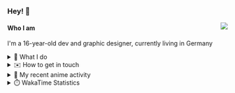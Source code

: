 ### Hey! 👋

[<img src="https://lanyard-profile-readme.vercel.app/api/228965621478588416" align="right">](https://discord.com/users/228965621478588416)

#### Who I am

I'm a 16-year-old dev and graphic designer, currently living in Germany

<details>
  <summary>💼 What I do</summary>
  
I am currently primarily working on [taiga Bot](https://taigabot.net) and [PartydoosMedia](https://partydoosmedia.com)
I helped / am helping translate [PreMiD](https://premid.app), [Flashing Lights](https://store.steampowered.com/app/605740/Flashing_Lights__Police_Firefighting_Emergency_Services_Simulator/), [Hypixel](https://hypixel.net/), [Discord Templates](https://discordtemplates.com/), [Discord Extreme List](https://discordextremelist.xyz/), [Kitsu](https://kitsu.io/), [Minecraft](https://minecraft.net/), and [taiga Bot](https://taigabot.net) to the German language
</details>

<details>
  <summary>✉️ How to get in touch</summary>
  
> Sorted by how quickly you can expect a reply
- [Hit me up on Discord](https://discord.com/users/228965621478588416)
- [Hit me up on Twitter](https://twitter.com/cruggdev)
- [Send me a mail](mailto:me@crg.sh)
</details>


<details>
  <summary>🌸 My recent anime activity</summary>
  
<!-- ANILIST_ACTIVITY:start -->

-   📺 Plans to watch [Aharen-san wa Hakarenai](https://anilist.co/anime/137281) (19:27, 18 July 2022)
-   📺 Completed [The Promised Neverland Season 2](https://anilist.co/anime/108725) (10:44, 18 July 2022)
-   📺 Watched episode 10 of [The Promised Neverland Season 2](https://anilist.co/anime/108725) (23:16, 17 July 2022)
-   📺 Plans to watch [A Couple of Cuckoos](https://anilist.co/anime/132052) (15:39, 17 July 2022)
-   📺 Watched episode 2 - 3 of [Shikimori's Not Just a Cutie](https://anilist.co/anime/127911) (19:38, 16 July 2022)

<!-- ANILIST_ACTIVITY:end -->
</details>

<details>
  <summary>⏱️ WakaTime Statistics</summary>

<!--START_SECTION:waka-->

```text
No activity tracked
```

<!--END_SECTION:waka-->
</details>
